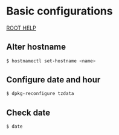 # Basic configurations

[ROOT HELP](../HELP.md)

## Alter hostname

```bash
$ hostnamectl set-hostname <name>
```

## Configure date and hour

```bash
$ dpkg-reconfigure tzdata
```

## Check date

```bash
$ date
```
